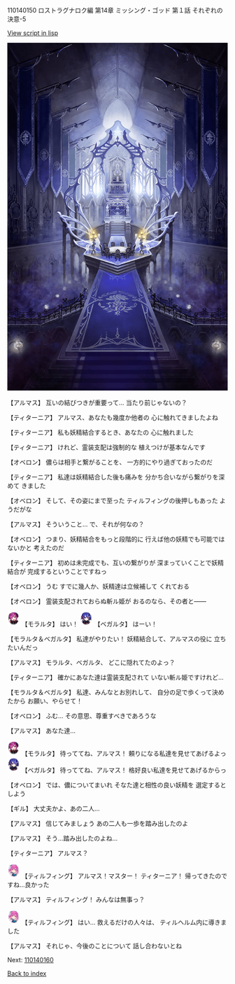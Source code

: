 110140150 ロストラグナロク編 第14章 ミッシング・ゴッド 第１話 それぞれの決意-5

[View script in lisp](../scripts/110140150.txt)

![pope_room.png](../images/backgrounds/pope_room.png)

【アルマス】
互いの結びつきが重要って…
当たり前じゃないの？

【ティターニア】
アルマス、あなたも幾度か他者の
心に触れてきましたよね

【ティターニア】
私も妖精結合するとき、あなたの
心に触れました

【ティターニア】
けれど、霊装支配は強制的な
植えつけが基本なんです

【オベロン】
儂らは相手と繋がることを、
一方的にやり過ぎておったのだ

【ティターニア】
私達は妖精結合した後も痛みを
分かち合いながら繋がりを深めて
きました

【オベロン】
そして、その姿にまで至った
ティルフィングの後押しもあった
ようだがな

【アルマス】
そういうこと…
で、それが何なの？

【オベロン】
つまり、妖精結合をもっと段階的に
行えば他の妖精でも可能ではないかと
考えたのだ

【ティターニア】
初めは未完成でも、互いの繋がりが
深まっていくことで妖精結合が
完成するということですねっ

【オベロン】
うむ
すでに幾人か、妖精達は立候補して
くれておる

【オベロン】
霊装支配されておらぬ斬ル姫が
おるのなら、その者と――

<img src="../images/units/3104011.png" alt="3104011.png" height="34"/>
【モラルタ】
はい！

<img src="../images/units/3104111.png" alt="3104111.png" height="34"/>
【ベガルタ】
はーい！

【モラルタ＆ベガルタ】
私達がやりたい！
妖精結合して、アルマスの役に
立ちたいんだっ

【アルマス】
モラルタ、ベガルタ、
どこに隠れてたのよっ？

【ティターニア】
確かにあなた達は霊装支配されて
いない斬ル姫ですけれど…

【モラルタ＆ベガルタ】
私達、みんなとお別れして、
自分の足で歩くって決めたから
お願い、やらせて！

【オベロン】
ふむ…
その意思、尊重すべきであろうな

【アルマス】
あなた達…

<img src="../images/units/3104011.png" alt="3104011.png" height="34"/>
【モラルタ】
待っててね、アルマス！
頼りになる私達を見せてあげるよっ

<img src="../images/units/3104111.png" alt="3104111.png" height="34"/>
【ベガルタ】
待っててね、アルマス！
格好良い私達を見せてあげるからっ

【オベロン】
では、儂についてまいれ
そなた達と相性の良い妖精を
選定するとしよう

【ギル】
大丈夫かよ、あの二人…

【アルマス】
信じてみましょう
あの二人も一歩を踏み出したのよ

【アルマス】
そう…踏み出したのよね…

【ティターニア】
アルマス？

<img src="../images/units/3101411.png" alt="3101411.png" height="34"/>
【ティルフィング】
アルマス！マスター！
ティターニア！
帰ってきたのですね…良かった

【アルマス】
ティルフィング！
みんなは無事っ？

<img src="../images/units/3101411.png" alt="3101411.png" height="34"/>
【ティルフィング】
はい…
救えるだけの人々は、
ティルヘルム内に導きました

【アルマス】
それじゃ、今後のことについて
話し合わないとね

Next: [110140160](110140160.md)

[Back to index](index.md)
